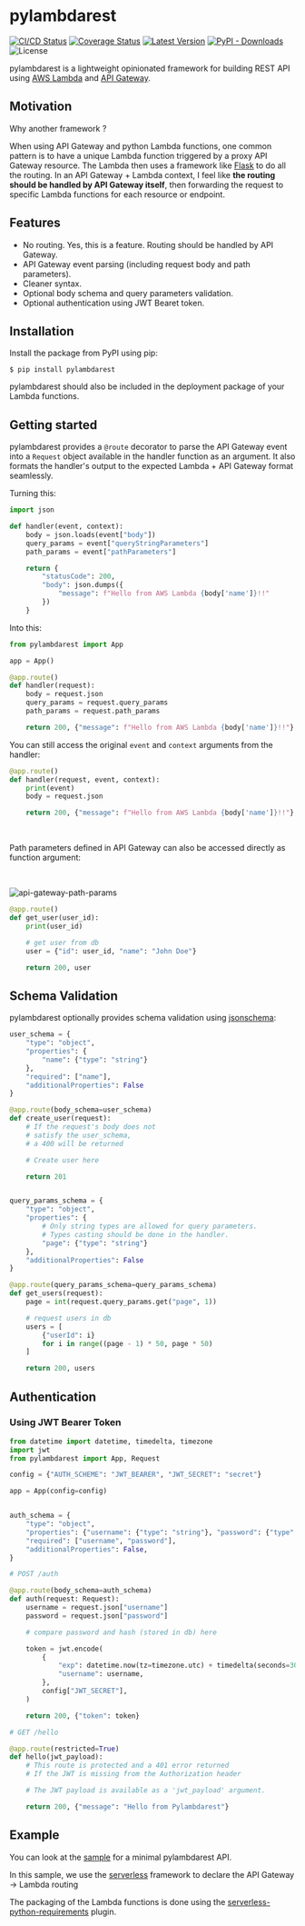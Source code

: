 # pylambdarest

[![CI/CD Status](https://github.com/MarwanDebbiche/pylambdarest/workflows/CI%2FCD/badge.svg?branch=master)](https://github.com/MarwanDebbiche/pylambdarest/actions?query=branch:master)
[![Coverage Status](https://coveralls.io/repos/github/MarwanDebbiche/pylambdarest/badge.svg?branch=master)](https://coveralls.io/github/MarwanDebbiche/pylambdarest?branch=master)
[![Latest Version](https://img.shields.io/pypi/v/pylambdarest.svg?color=blue)](https://pypi.python.org/pypi/pylambdarest)
[![PyPI - Downloads](https://img.shields.io/pypi/dm/pylambdarest?label=pypi%20downloads)](https://pypi.org/project/pylambdarest/)
![License](https://img.shields.io/github/license/MarwanDebbiche/pylambdarest)

pylambdarest is a lightweight opinionated framework for building REST API using [AWS Lambda](https://aws.amazon.com/lambda/) and [API Gateway](https://aws.amazon.com/api-gateway/).

## Motivation

Why another framework ?

When using API Gateway and python Lambda functions, one common pattern is to have a unique Lambda function triggered by a proxy API Gateway resource. The Lambda then uses a framework like [Flask](https://flask.palletsprojects.com/en/1.1.x/) to do all the routing. In an API Gateway + Lambda context, I feel like **the routing should be handled by API Gateway itself**, then forwarding the request to specific Lambda functions for each resource or endpoint.

## Features

- No routing. Yes, this is a feature. Routing should be handled by API Gateway.
- API Gateway event parsing (including request body and path parameters).
- Cleaner syntax.
- Optional body schema and query parameters validation.
- Optional authentication using JWT Bearet token.

## Installation

Install the package from PyPI using pip:

```
$ pip install pylambdarest
```

pylambdarest should also be included in the deployment package of your Lambda functions.

## Getting started

pylambdarest provides a `@route` decorator to parse the API Gateway event into a `Request` object available in the handler function as an argument. It also formats the handler's output to the expected Lambda + API Gateway format seamlessly.

Turning this:

```python
import json

def handler(event, context):
    body = json.loads(event["body"])
    query_params = event["queryStringParameters"]
    path_params = event["pathParameters"]

    return {
        "statusCode": 200,
        "body": json.dumps({
            "message": f"Hello from AWS Lambda {body['name']}!!"
        })
    }

```

Into this:

```python
from pylambdarest import App

app = App()

@app.route()
def handler(request):
    body = request.json
    query_params = request.query_params
    path_params = request.path_params

    return 200, {"message": f"Hello from AWS Lambda {body['name']}!!"}
```

You can still access the original `event` and `context` arguments from the handler:

```python
@app.route()
def handler(request, event, context):
    print(event)
    body = request.json

    return 200, {"message": f"Hello from AWS Lambda {body['name']}!!"}
```

<br/>

Path parameters defined in API Gateway can also be accessed directly as function argument:

<br/>

![api-gateway-path-params](https://raw.githubusercontent.com/MarwanDebbiche/pylambdarest/master/images/api-gateway-path-params.png)

```python
@app.route()
def get_user(user_id):
    print(user_id)

    # get user from db
    user = {"id": user_id, "name": "John Doe"}

    return 200, user
```

## Schema Validation

pylambdarest optionally provides schema validation using [jsonschema](https://github.com/Julian/jsonschema):

```python
user_schema = {
    "type": "object",
    "properties": {
        "name": {"type": "string"}
    },
    "required": ["name"],
    "additionalProperties": False
}

@app.route(body_schema=user_schema)
def create_user(request):
    # If the request's body does not
    # satisfy the user_schema,
    # a 400 will be returned

    # Create user here

    return 201


query_params_schema = {
    "type": "object",
    "properties": {
        # Only string types are allowed for query parameters.
        # Types casting should be done in the handler.
        "page": {"type": "string"}
    },
    "additionalProperties": False
}

@app.route(query_params_schema=query_params_schema)
def get_users(request):
    page = int(request.query_params.get("page", 1))

    # request users in db
    users = [
        {"userId": i}
        for i in range((page - 1) * 50, page * 50)
    ]

    return 200, users
```

## Authentication

### Using JWT Bearer Token

```python
from datetime import datetime, timedelta, timezone
import jwt
from pylambdarest import App, Request

config = {"AUTH_SCHEME": "JWT_BEARER", "JWT_SECRET": "secret"}

app = App(config=config)


auth_schema = {
    "type": "object",
    "properties": {"username": {"type": "string"}, "password": {"type": "string"}},
    "required": ["username", "password"],
    "additionalProperties": False,
}

# POST /auth

@app.route(body_schema=auth_schema)
def auth(request: Request):
    username = request.json["username"]
    password = request.json["password"]

    # compare password and hash (stored in db) here

    token = jwt.encode(
        {
            "exp": datetime.now(tz=timezone.utc) + timedelta(seconds=300),
            "username": username,
        },
        config["JWT_SECRET"],
    )

    return 200, {"token": token}

# GET /hello

@app.route(restricted=True)
def hello(jwt_payload):
    # This route is protected and a 401 error returned
    # If the JWT is missing from the Authorization header

    # The JWT payload is available as a 'jwt_payload' argument.

    return 200, {"message": "Hello from Pylambdarest"}

```

## Example

You can look at the [sample](https://github.com/MarwanDebbiche/pylambdarest/tree/master/sample) for a minimal pylambdarest API.

In this sample, we use the [serverless](https://www.serverless.com/) framework to declare the API Gateway -> Lambda routing

The packaging of the Lambda functions is done using the [serverless-python-requirements](https://github.com/UnitedIncome/serverless-python-requirements) plugin.
